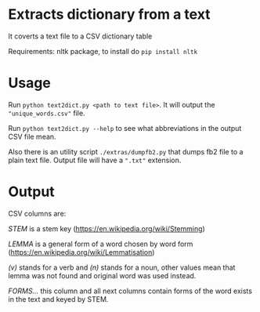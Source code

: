 # Extracts dictionary from a text
It coverts a text file to a CSV dictionary table

Requirements: nltk package, to install do `pip install nltk`

# Usage
Run `python text2dict.py <path to text file>`. It will output the `"unique_words.csv"` file.

Run `python text2dict.py --help` to see what abbreviations in the output CSV file mean.

Also there is an utility script `./extras/dumpfb2.py` that dumps fb2 file to a plain text file. Output file will have a `".txt"` extension.

# Output
CSV columns are:

*STEM* is a stem key (https://en.wikipedia.org/wiki/Stemming)

*LEMMA* is a general form of a word chosen by word form (https://en.wikipedia.org/wiki/Lemmatisation)

*(v)* stands for a verb and *(n)* stands for a noun, other values mean that lemma was not found and original word was used instead.

*FORMS...* this column and all next columns contain forms of the word exists in the text and keyed by STEM.
